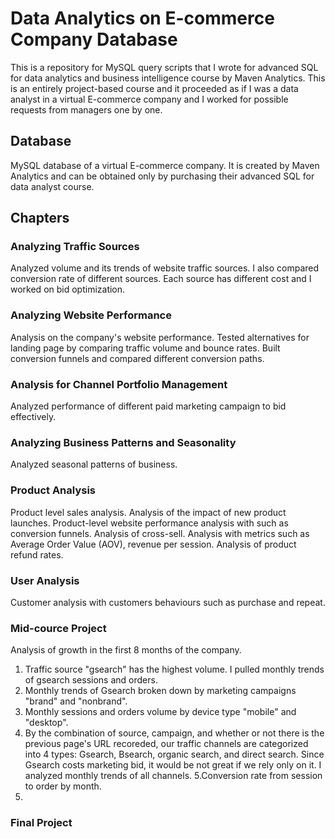 # Data Analytics on E-commerce Company Database
This is a repository for MySQL query scripts that I wrote for advanced SQL for data analytics and business intelligence course by Maven Analytics. This is an entirely project-based course and it proceeded as if I was a data analyst in a virtual E-commerce company and I worked for possible requests from managers one by one.

## Database
MySQL database of a virtual E-commerce company. It is created by Maven Analytics and can be obtained only by purchasing their advanced SQL for data analyst course.

## Chapters
### Analyzing Traffic Sources
Analyzed volume and its trends of website traffic sources. I also compared conversion rate of different sources. Each source has different cost and I worked on bid optimization.

### Analyzing Website Performance
Analysis on the company's website performance. Tested alternatives for landing page by comparing traffic volume and bounce rates. Built conversion funnels and compared different conversion paths.

### Analysis for Channel Portfolio Management
Analyzed performance of different paid marketing campaign to bid effectively.

### Analyzing Business Patterns and Seasonality
Analyzed seasonal patterns of business.

### Product Analysis
Product level sales analysis. Analysis of the impact of new product launches. Product-level website performance analysis with such as conversion funnels. Analysis of cross-sell. Analysis with metrics such as Average Order Value (AOV), revenue per session. Analysis of product refund rates.

### User Analysis
Customer analysis with customers behaviours such as purchase and repeat.

### Mid-cource Project
Analysis of growth in the first 8 months of the company.
1. Traffic source "gsearch" has the highest volume. I pulled monthly trends of gsearch sessions and orders. 
2. Monthly trends of Gsearch broken down by marketing campaigns "brand" and "nonbrand".
3. Monthly sessions and orders volume by device type "mobile" and "desktop".
4. By the combination of source, campaign, and whether or not there is the previous page's URL recoreded, our traffic channels are categorized into 4 types: Gsearch, Bsearch, organic search, and direct search. Since Gsearch costs marketing bid, it would be not great if we rely only on it. I analyzed monthly trends of all channels.
5.Conversion rate from session to order by month.
6.

### Final Project
